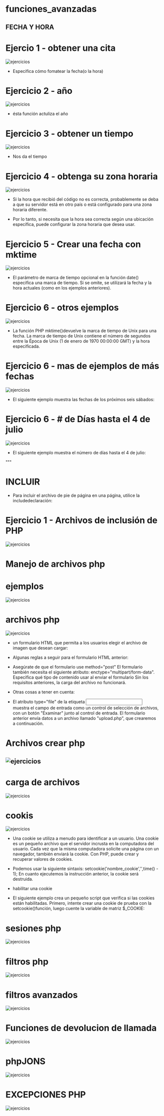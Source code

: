 # funciones_avanzadas

## FECHA Y HORA 

# Ejercio 1 - obtener una cita

![ejercicios](img/cita.png)

- Especifica cómo fomatear la fecha(o la hora)

# Ejercicio 2 - año

![ejercicios](img/a%C3%B1o.png)

- ésta función actuliza el año 

# Ejercicio 3 - obtener un tiempo

![ejercicios](img/tiempo.png)

- Nos da el tiempo 

# Ejercicio 4 - obtenga su zona horaria

![ejercicios](img/horaria.png)

- Si la hora que recibió del código no es correcta, probablemente se deba a que su servidor está en otro país o está configurado para una zona horaria diferente.

- Por lo tanto, si necesita que la hora sea correcta según una ubicación específica, puede configurar la zona horaria que desea usar.

# Ejercicio 5 - Crear una fecha con mktime

![ejercicios](img/mktime.png)

- El parámetro de marca de tiempo opcional en la función date() especifica una marca de tiempo. Si se omite, se utilizará la fecha y la hora actuales (como en los ejemplos anteriores).

# Ejercicio 6 - otros ejemplos

![ejercicios](img/otro%20ejemplo%20.png)

- La función PHP mktime()devuelve la marca de tiempo de Unix para una fecha. La marca de tiempo de Unix contiene el número de segundos entre la Época de Unix (1 de enero de 1970 00:00:00 GMT) y la hora especificada.

# Ejercicio 6 - mas de ejemplos de más fechas 

![ejercicios](img/m%C3%A1s%20ejemplos.png) 

- El siguiente ejemplo muestra las fechas de los próximos seis sábados:

# Ejercicio 6 - # de Días hasta el 4 de julio

![ejercicios](img/numero%20de%20d%C3%ADas.png)

- El siguiente ejemplo muestra el número de días hasta el 4 de julio:

"""

# INCLUIR 
- Para incluir el archivo de pie de página en una página, utilice la includedeclaración:
# Ejercicio 1 - Archivos de inclusión de PHP

![ejercicios](img/incluir.png)

# Manejo de archivos php

# ejemplos

![ejercicios](img/)

# archivos php

![ejercicios](img/archivos.png)

- un formulario HTML que permita a los usuarios elegir el archivo de imagen que desean cargar:

- Algunas reglas a seguir para el formulario HTML anterior:

- Asegúrate de que el formulario use method="post"
El formulario también necesita el siguiente atributo: enctype="multipart/form-data". Especifica qué tipo de contenido usar al enviar el formulario
Sin los requisitos anteriores, la carga del archivo no funcionará.

- Otras cosas a tener en cuenta:

- El atributo type="file" de la etiqueta <input> muestra el campo de entrada como un control de selección de archivos, con un botón "Examinar" junto al control de entrada.
El formulario anterior envía datos a un archivo llamado "upload.php", que crearemos a continuación.





# Archivos crear php

![ejercicios](img/)
- 

# carga de archivos 

![ejercicios](img/)

# cookis 

![ejercicios](img/coo.png)

- Una cookie se utiliza a menudo para identificar a un usuario. Una cookie es un pequeño archivo que el servidor incrusta en la computadora del usuario. Cada vez que la misma computadora solicite una página con un navegador, también enviará la cookie. Con PHP, puede crear y recuperar valores de cookies.



- Podemos usar la siguiente sintaxis: setcookie('nombre_cookie','',time() - 1); En cuanto ejecutemos la instrucción anterior, la cookie será destruida.

- habilitar una cookie
- El siguiente ejemplo crea un pequeño script que verifica si las cookies están habilitadas. Primero, intente crear una cookie de prueba con la setcookie()función, luego cuente la variable de matriz $_COOKIE:



# sesiones php

![ejercicios](img/sesiones.png)

# filtros php 

![ejercicios](img/FILTROS.png)

# filtros avanzados 

![ejercicios](img/filtrosavanzados.png)

# Funciones de devolucion de llamada 

![ejercicios](img/funcion%20devolucion.png)

# phpJONS

![ejercicios](img/json.png)

# EXCEPCIONES PHP

![ejercicios](img/excesiones.png)












